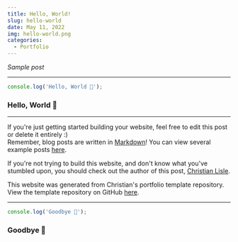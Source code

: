 ```yaml
---
title: Hello, World!
slug: hello-world
date: May 11, 2022
img: hello-world.png
categories:
  - Portfolio
---
```


*Sample post*

<!--more-->

---

```javascript
console.log('Hello, World 🙋');
```

### Hello, World 🙋

---

If you're just getting started building your website, feel free to edit this post or delete it entirely :) \
Remember, blog posts are written in [Markdown](https://www.markdownguide.org/)! You can view several example posts [here](https://github.com/ChristianLisle/christianlisle.io/tree/master/src/content/posts).


If you're not trying to build this website, and don't know what you've stumbled upon, you should check out the author of this post, [Christian Lisle](http://www.christianlisle.io).

This website was generated from Christian's portfolio template repository. View the template repository on GitHub [here](https://github.com/ChristianLisle/portfolio).

---

```javascript
console.log('Goodbye 👋');
```

### Goodbye 👋
